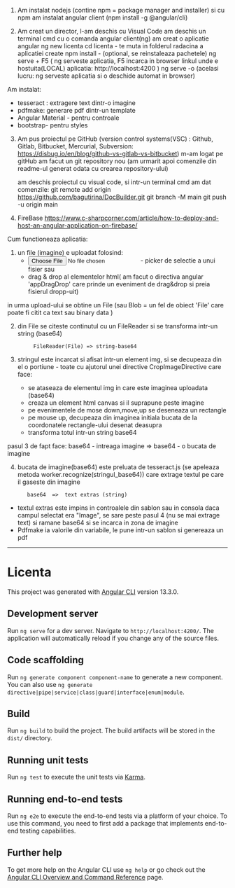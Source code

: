 1. Am instalat nodejs (contine npm = package manager and installer)
   si cu npm am instalat angular client (npm install -g @angular/cli)

2. Am creat un director, l-am deschis cu Visual Code
   am deschis un terminal cmd
   cu o comanda angular client(ng) am creat o aplicatie angular
   ng new licenta
   cd licenta - te muta in folderul radacina a aplicatiei create
   npm install - (optional, se reinstaleaza pachetele)
   ng serve + F5 ( ng serveste aplicatia, F5 incarca in browser linkul unde e hostuita(LOCAL) aplicatia: http://localhost:4200 )
   ng serve -o (acelasi lucru: ng serveste aplicatia si o deschide automat in browser)

Am instalat:

- tesseract : extragere text dintr-o imagine
- pdfmake: generare pdf dintr-un template
- Angular Material - pentru controale
- bootstrap- pentru styles

3. Am pus proiectul pe GitHub (version control systems(VSC) : Github, Gitlab, Bitbucket, Mercurial, Subversion: https://disbug.io/en/blog/github-vs-gitlab-vs-bitbucket)
   m-am logat pe gitHub
   am facut un git repository nou
   (am urmarit apoi comenzile din readme-ul generat odata cu crearea repository-ului)

   am deschis proiectul cu visual code, si intr-un terminal cmd am dat comenzile:
   git remote add origin https://github.com/bagutirina/DocBuilder.git
   git branch -M main
   git push -u origin main

4. FireBase
   https://www.c-sharpcorner.com/article/how-to-deploy-and-host-an-angular-application-on-firebase/

Cum functioneaza aplicatia:

1. un file (imagine) e uploadat folosind:
   - <input  type="file" > - picker de selectie a unui fisier
     sau
   - drag & drop al elementelor html( am facut o directiva angular 'appDragDrop' care prinde un eveniment de drag&drop si preia fisierul dropp-uit)

in urma upload-ului se obtine un File (sau Blob = un fel de obiect 'File' care poate fi citit ca text sau binary data )

2.  din File se citeste continutul cu un FileReader si se transforma intr-un string (base64)

             FileReader(File) => string-base64

3.  stringul este incarcat si afisat intr-un element img, si se decupeaza din el o portiune - toate cu ajutorul unei directive CropImageDirective care face:
    - se ataseaza de elementul img in care este imaginea uploadata (base64)
    - creaza un element html canvas si il suprapune peste imagine
    - pe evenimentele de mose down,move,up se deseneaza un rectangle
    - pe mouse up, decupeaza din imaginea initiala bucata de la coordonatele rectangle-ului desenat deasupra
    - transforma totul intr-un string base64

pasul 3 de fapt face:
base64 - intreaga imagine => base64 - o bucata de imagine

4.  bucata de imagine(base64) este preluata de tesseract.js (se apeleaza metoda worker.recognize(stringul_base64)) care extrage textul pe care il gaseste din imagine

           base64  =>  text extras (string)

- textul extras este impins in controalele din sablon sau in consola
  daca campul selectat era "Image", se sare peste pasul 4 (nu se mai extrage text) si ramane base64 si se incarca in zona de imagine
- Pdfmake ia valorile din variabile, le pune intr-un sablon si genereaza un pdf

---

# Licenta

This project was generated with [Angular CLI](https://github.com/angular/angular-cli) version 13.3.0.

## Development server

Run `ng serve` for a dev server. Navigate to `http://localhost:4200/`. The application will automatically reload if you change any of the source files.

## Code scaffolding

Run `ng generate component component-name` to generate a new component. You can also use `ng generate directive|pipe|service|class|guard|interface|enum|module`.

## Build

Run `ng build` to build the project. The build artifacts will be stored in the `dist/` directory.

## Running unit tests

Run `ng test` to execute the unit tests via [Karma](https://karma-runner.github.io).

## Running end-to-end tests

Run `ng e2e` to execute the end-to-end tests via a platform of your choice. To use this command, you need to first add a package that implements end-to-end testing capabilities.

## Further help

To get more help on the Angular CLI use `ng help` or go check out the [Angular CLI Overview and Command Reference](https://angular.io/cli) page.
